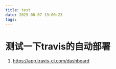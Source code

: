 ```yaml
---
title: test
date: 2025-08-07 19:00:23
tags:
---
```


# 测试一下travis的自动部署
1. https://app.travis-ci.com/dashboard
